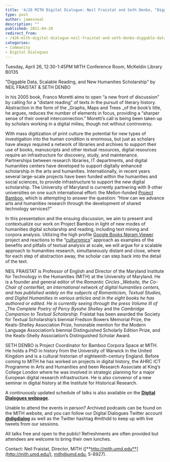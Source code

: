 ```yaml
---
title: '4/26 MITH Digital Dialogue: Neil Fraistat and Seth Denbo, "Diggable Data, Scalable Reading, and New Humanities Scholarship"'
type: post
author: jamesneal
description: ""
published: 2011-04-20
redirect_from: 
- /426-mith-digital-dialogue-neil-fraistat-and-seth-denbo-diggable-data-scalable-reading-and-new-humanities-scholarship/
categories:
- Community
- Digital Dialogues
---
```

Tuesday, April 26, 12:30-1:45PM MITH Conference Room, McKeldin Library B0135

"Diggable Data, Scalable Reading, and New Humanities Scholarship" by NEIL FRAISTAT & SETH DENBO

In his 2005 book, Franco Moretti aims to open “a new front of discussion” by calling for a "distant reading" of texts in the pursuit of literary history. Abstraction in the form of the \_Graphs, Maps and Trees \_of the book’s title, he argues, reduces the number of elements in focus, providing a “sharper sense of their overall interconnection.” Moretti’s call is being been taken up by scholars working in a digital milieu, though not without controversy.

With mass digitization of print culture the potential for new types of investigation into the human condition is enormous, but just as scholars have always required a network of libraries and archives to support their use of books, manuscripts and other textual resources, digital resources require an infrastructure for discovery, study, and maintenance. Partnerships between research libraries, IT departments, and digital humanities centers have developed to support digitally enhanced scholarship in the arts and humanities. Internationally, in recent years several large-scale projects have been funded within the humanities and social sciences, to provide infrastructure to support the new digital scholarship. The University of Maryland is currently partnering with 9 other universities on one such international effort: the Mellon-funded [Project Bamboo](http://www.projectbamboo.org), which is attempting to answer the question: “How can we advance arts and humanities research through the development of shared technology services?”

In this presentation and the ensuing discussion, we aim to present and contextualize our work on Project Bamboo in light of new modes of humanities digital scholarship and reading, including text mining and corpora analysis. Utilizing the high profile [Google Books Ngram Viewer](http://ngrams.googlelabs.com) project and reactions to the “[culturomics](http://www.culturomics.org/)” approach as examples of the benefits and pitfalls of textual analysis at scale, we will argue for a scalable approach to humanities research, simultaneously distant and close, where for each step of abstraction away, the scholar can step back into the detail of the text.

NEIL FRAISTAT is Professor of English and Director of the Maryland Institute for Technology in the Humanities (MITH) at the University of Maryland. He is a founder and general editor of the _Romantic Circles \_Website, the Co-Chair of centerNet, an international network of digital humanities centers, and has published widely on the subjects of Romanticism, Textual Studies, and Digital Humanities in various articles and in the eight books he has authored or edited. He is currently seeing through the press Volume III of \_The Complete Poetry of Percy Bysshe Shelley_ and the _Cambridge Companion to Textual Scholarship_. Fraistat has been awarded the Society for Textual Scholarship’s biennial Fredson Bowers Memorial Prize, the Keats-Shelley Association Prize, honorable mention for the Modern Language Association’s biennial Distinguished Scholarly Edition Prize, and the Keats-Shelly Association’s Distinguished Scholar Award.

SETH DENBO is Project Coordinator for Bamboo Corpora Space at MITH. He holds a PhD in history from the University of Warwick in the United Kingdom and is a cultural historian of eighteenth-century England. Before coming to MITH he has worked on projects in digital history, the AHRC ICT Programme in Arts and Humanities and been Research Associate at King’s College London where he was involved in strategic planning for a major European digital research infrastructure. He is also convenor of a new seminar in digital history at the Institute for Historical Research.

A continuously updated schedule of talks is also available on the [**Digital Dialogues webpage**](http://mith.umd.edu/podcast/).

Unable to attend the events in person? Archived podcasts can be found on the MITH website, and you can follow our Digital Dialogues Twitter account [**@digdialog**](http://www.twitter.com/digdialog) as well as the Twitter hashtag #mithdd to keep up with live tweets from our sessions.

All talks free and open to the public! Refreshments are often provided but attendees are welcome to bring their own lunches.

Contact: Neil Fraistat, Director, MITH ([**http://mith.umd.edu**](http://mith.umd.edu/), mith@umd.edu, 5-8927).
